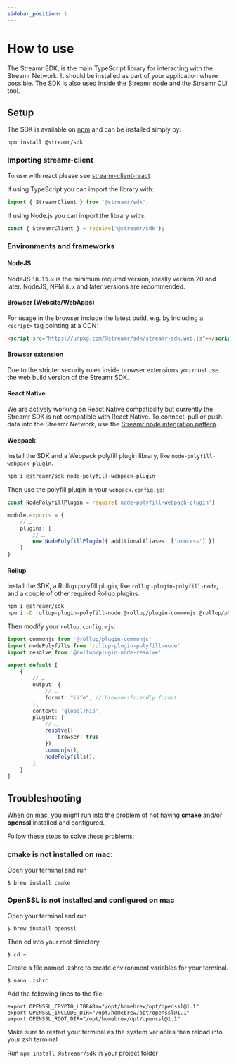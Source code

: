 ```yaml
---
sidebar_position: 1
---
```


# How to use
The Streamr SDK, is the main TypeScript library for interacting with the Streamr Network. It should be installed as part of your application where possible. The SDK is also used inside the Streamr node and the Streamr CLI tool.

<!-- TODO explainer on what the SDK is, and how it fits into the network. API ref and so on. Link to Streams section. -->

## Setup
The SDK is available on [npm](https://www.npmjs.com/package/@streamr/sdk) and can be installed simply by:

```
npm install @streamr/sdk
```

### Importing streamr-client
To use with react please see [streamr-client-react](https://github.com/streamr-dev/streamr-client-react)

If using TypeScript you can import the library with:

```js
import { StreamrClient } from '@streamr/sdk';
```

If using Node.js you can import the library with:

```js
const { StreamrClient } = require('@streamr/sdk');
```

### Environments and frameworks

#### NodeJS
NodeJS `18.13.x` is the minimum required version, ideally version 20 and later. NodeJS, NPM `8.x` and later versions are recommended.

#### Browser (Website/WebApps)
For usage in the browser include the latest build, e.g. by including a `<script>` tag pointing at a CDN:

```html
<script src="https://unpkg.com/@streamr/sdk/streamr-sdk.web.js"></script>
```

#### Browser extension
Due to the stricter security rules inside browser extensions you must use the web build version of the Streamr SDK.

#### React Native
We are actively working on React Native compatibility but currently the Streamr SDK is not compatible with React Native. To connect, pull or push data into the Streamr Network, use the [Streamr node integration pattern](../connect-apps-and-iot/streamr-node-interface.md).

#### Webpack

Install the SDK and a Webpack polyfill plugin library, like `node-polyfill-webpack-plugin`.

```bash
npm i @streamr/sdk node-polyfill-webpack-plugin
```

Then use the polyfill plugin in your `webpack.config.js`:

```ts
const NodePolyfillPlugin = require('node-polyfill-webpack-plugin')

module.exports = {
    // …
    plugins: [
        // …
        new NodePolyfillPlugin({ additionalAliases: ['process'] })
    ]
}
```

#### Rollup

Install the SDK, a Rollup polyfill plugin, like `rollup-plugin-polyfill-node`, and a couple of other required Rollup plugins.

```bash
npm i @streamr/sdk
npm i -D rollup-plugin-polyfill-node @rollup/plugin-commonjs @rollup/plugin-node-resolve
```

Then modify your `rollup.config.mjs`:

```ts
import commonjs from '@rollup/plugin-commonjs'
import nodePolyfills from 'rollup-plugin-polyfill-node'
import resolve from '@rollup/plugin-node-resolve'

export default [
    {
        // …
        output: {
            // …
            format: "iife", // browser-friendly format
        },
        context: 'globalThis',
        plugins: [
            // …
            resolve({
                browser: true
            }),
            commonjs(),
            nodePolyfills(),
        ]
    }
]
```

## Troubleshooting

When on mac, you might run into the problem of not having **cmake** and/or **openssl** installed and configured.

Follow these steps to solve these problems:

### cmake is not installed on mac:
Open your terminal and run

```shell
$ brew install cmake
```

### OpenSSL is not installed and configured on mac

Open your terminal and run

```shell
$ brew install openssl
```

Then cd into your root directory

```shell
$ cd ~
```

Create a file named .zshrc to create environment variables for your terminal.

```shell
$ nano .zshrc
```

Add the following lines to the file:

```
export OPENSSL_CRYPTO_LIBRARY="/opt/homebrew/opt/openssl@1.1"
export OPENSSL_INCLUDE_DIR="/opt/homebrew/opt/openssl@1.1"
export OPENSSL_ROOT_DIR="/opt/homebrew/opt/openssl@1.1"
```

Make sure to restart your terminal as the system variables then reload into your zsh terminal

Run `npm install @streamr/sdk` in your project folder
